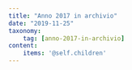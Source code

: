 ```yaml
---
title: "Anno 2017 in archivio"
date: "2019-11-25"
taxonomy: 
    tag: [anno-2017-in-archivio]
content:
    items: '@self.children'
---
```

